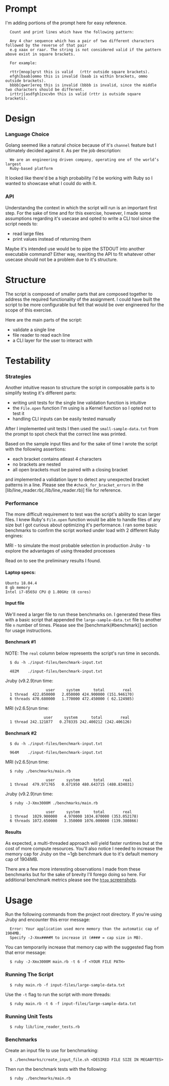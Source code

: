 # Prompt
I'm adding portions of the prompt here for easy reference.
```
  Count and print lines which have the following pattern:

  Any 4 char sequence which has a pair of two different characters followed by the reverse of that pair
  e.g xaax or raar. The string is not considered valid if the pattern above exist in square brackets.

  For example:

  rttr[mnop]qrst this is valid   (rttr outside square brackets).
  efgh[baab]ommo this is invalid (baab is within brackets, ommo outside brackets).
  bbbb[qwer]ereq this is invalid (bbbb is invalid, since the middle two characters should be different.
  irttrj[asdfgh]zxcvbn this is valid (rttr is outside square brackets).
```


# Design
### Language Choice
Golang seemed like a natural choice because of it's `channel` feature but I
ultimately decided against it. As per the job description: 

```
  We are an engineering driven company, operating one of the world’s largest
  Ruby-based platform
```

It looked like there'd be a high probability I'd be working with Ruby so I
wanted to showcase what I could do with it.

### API
Understandng the context in which the script will run is an important first step.
For the sake of time and for this exercise, however, I made some assumptions
regarding it's usecase and opted to write a CLI tool since the script needs
to:
- read large files 
- print values instead of returning them

Maybe it's intended use would be to pipe the STDOUT into another executable
command? Either way, rewriting the API to fit whatever other usecase should
not be a problem due to it's structure.


# Structure
The script is composed of smaller parts that are composed together to
address the required functionality of the assignment. I could have built the
script to be more configurable but felt that would be over engineered for the
scope of this exercise.

Here are the main parts of the script:
- validate a single line
- file reader to read each line
- a CLI layer for the user to interact with 


# Testability
### Strategies
Another intuitive reason to structure the script in composable parts is to
simplify testing it's different parts:
- writing unit tests for the single line validation function is intuitive
- the `File.open` function I'm using is a Kernel function so I opted not to test it
- handling CLI inputs can be easily tested manually

After I implemented unit tests I then used the `small-sample-data.txt` from the
prompt to spot check that the correct line was printed.

Based on the sample input files and for the sake of time I wrote the script
with the following assertions:
- each bracket contains atleast 4 characters
- no brackets are nested
- all open brackets must be paired with a closing bracket

and implemented a validation layer to detect any unexpected bracket
patterns in a line. Please see the `#check_for_bracket_errors` in the
[lib/line_reader.rb(./lib/line_reader.rb)] file for reference.


### Performance
The more difficult requirement to test was the script's ability to scan larger
files. I knew Ruby's `File.open` function would be able to handle files of any size
but I got curious about optimizing it's performance.  I ran some basic
benchmarks to confirm the script worked under load with 2 different Ruby
engines:

MRI - to simulate the most probable selection in production
Jruby - to explore the advantages of using threaded processes

Read on to see the preliminary results I found.

#### Laptop specs:
```
Ubuntu 18.04.4
8 gb memory
Intel i7-8565U CPU @ 1.80GHz (8 cores)
```

#### Input file
We'll need a larger file to run these benchmarks on. I generated these files
with a basic script that appended the `large-sample-data.txt` file to another
file `n` number of times. Please see the [benchmark(#benchmark)] section for
usage instructions.

#### Benchmark #1
NOTE: The `real` column below represents the script's run time in seconds.

```
  $ du -h ./input-files/benchmark-input.txt

  482M    ./input-files/benchmark-input.txt
```

Jruby (v9.2.9)run time:
```
                  user     system      total        real
  1 thread  422.850000   2.050000 424.900000 (151.946170)
  6 threads 470.680000   1.770000 472.450000 ( 62.124985)
```

MRI (v2.6.5)run time:
```
                 user     system      total        real
  1 thread 242.121877   0.278335 242.400212 (242.406126)
```

#### Benchmark #2

```
  $ du -h ./input-files/benchmark-input.txt

  964M    ./input-files/benchmark-input.txt
```

MRI (v2.6.5)run time:
```
  $ ruby ./benchmarks/main.rb

                  user     system      total        real
  1 thread  479.971765   0.671950 480.643715 (480.834031)

```

Jruby (v9.2.9)run time:
```
  $ ruby -J-Xmx3000M ./benchmarks/main.rb

                  user     system      total        real
  1 thread  1029.900000   4.970000 1034.870000 (353.052178)
  6 threads 1072.650000   3.350000 1076.000000 (139.380866)
```

#### Results
As expected, a multi-threaded approach will yield faster runtimes but at the
cost of more compute resources. You'll also notice I needed to increase the
memory cap for Jruby on the ~1gb benchmark due to it's default memory cap of
1904MB.

There are a few more interesting observations I made from these benchmarks but
for the sake of brevity I'll forego doing so here. For additional benchmark
metrics please see the [`htop` screenshots](./benchmarks/screenshots/).


# Usage
Run the following commands from the project root directory. If you're using
Jruby and encounter this error message:

```
  Error: Your application used more memory than the automatic cap of 1904MB.
  Specify -J-Xmx####M to increase it (#### = cap size in MB).
```

You can temporarily increase that memory cap with the suggested flag from that
error message:
```
  $ ruby -J-Xmx3000M main.rb -t 6 -f <YOUR FILE PATH>
```


### Running The Script
```
  $ ruby main.rb -f input-files/large-sample-data.txt
```

Use the `-t` flag to run the script with more threads:
```
  $ ruby main.rb -t 6 -f input-files/large-sample-data.txt
```


### Running Unit Tests
```
  $ ruby lib/line_reader_tests.rb
```


### Benchmarks
Create an input file to use for benchmarking:
```
  $ ./benchmarks/create_input_file.sh <DESIRED FILE SIZE IN MEGABYTES>
```

Then run the benchmark tests with the following:

```
  $ ruby ./benchmarks/main.rb
```
